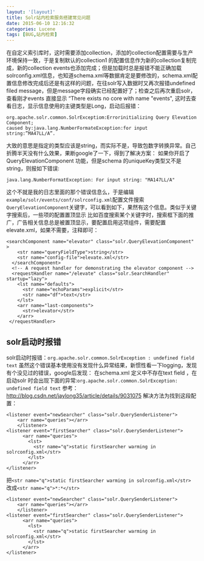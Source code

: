 ```yaml
---
layout: '[layout]'
title: Solr站内检索服务搭建常见问题
date: 2015-06-10 12:16:32
categories: Lucene
tags: [BUG,站内检索]
---
```

在自定义索引库时，这时需要添加collection，添加的collection配置需要与生产环境保持一致，于是复制默认的collection1 的配置信息作为新的collection复制完成，新的collection events也添加完成；但是加载时总是报错不能正确加载solrconfig.xml信息，也知道schema.xml等数据肯定是要修改的，schema.xml配置信息修改完成后还是有这样的问题，在往solr写入数据时又再次报错undefined filed message，但是message字段确实已经配置好了；检查之后再次重启solr，查看刚才events 直接显示 “There exists no core with name "events",
这时去查看日志，显示信息使用的主键类型是Long，启动后报错：
```
org.apache.solr.common.SolrExceptiom:Errorinitializing Query Elevation Component;
caused by:java.lang.NumberFormateException:for input string:”MA47LL/A”.
```
大致的意思是指定的类型应该是string，而实际不是，导致包数字转换异常。自己折腾半天没有什么效果，果断google了一下，得到了解决方案：
如果你开启了 QueryElevationComponent 功能，但是schema 的uniqueKey类型又不是 string，则报如下错误:
```
java.lang.NumberFormatException: For input string: "MA147LL/A"
```
这个不就是我的日志里面的那个错误信息么，于是编辑`example/solr/events/conf/solrconfig.xml`配置文件搜索`QueryElevationComponent`关键字，可以看到如下，果然有这个信息。类似于关键字搜索后，一些项的配置置顶显示 比如百度搜索某个关键字时，搜索框下面的推广，广告相关信息总是被置顶显示，要配置启用这项组件，需要配置elevate.xml，如果不需要，注释即可：
```
<searchComponent name="elevator" class="solr.QueryElevationComponent" >
    <str name="queryFieldType">string</str>
    <str name="config-file">elevate.xml</str>
  </searchComponent>
  <!-- A request handler for demonstrating the elevator component -->
  <requestHandler name="/elevate" class="solr.SearchHandler" startup="lazy">
    <lst name="defaults">
      <str name="echoParams">explicit</str>
      <str name="df">text</str>
    </lst>
    <arr name="last-components">
      <str>elevator</str>
    </arr>
 </requestHandler>

```

## solr启动时报错
solr启动时报错：`org.apache.solr.common.SolrException : undefined field text`
虽然这个错误基本使用没有发现什么异常结果，新惯性看一下logging，发现有个没见过的错误，google后发现：
在schema.xml 定义中不存在text field ，在启动solr 时会出现下面的异常:`org.apache.solr.common.SolrException: undefined field text`
参考：http://blog.csdn.net/jaylong35/article/details/9031075
解决方法为找到这段配置：
```
<listener event="newSearcher" class="solr.QuerySenderListener">
    <arr name="queries"></arr>
    </listener>
<listener event="firstSearcher" class="solr.QuerySenderListener">
      <arr name="queries">
        <lst>
          <str name="q">static firstSearcher warming in solrconfig.xml</str>
        </lst>
      </arr>
</listener>
```
把`<str name="q">static firstSearcher warming in solrconfig.xml</str>`
改成`<str name="q">*:*</str>`

```
<listener event="newSearcher" class="solr.QuerySenderListener">
    <arr name="queries"></arr>
    </listener>
<listener event="firstSearcher" class="solr.QuerySenderListener">
      <arr name="queries">
        <lst>
          <str name="q">static firstSearcher warming in solrconfig.xml</str>
        </lst>
      </arr>
</listener>
```